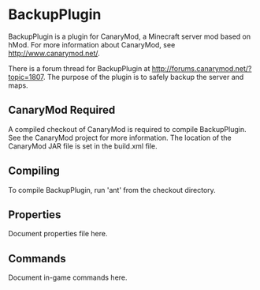 BackupPlugin
============
BackupPlugin is a plugin for CanaryMod, a Minecraft server mod based on hMod.
For more information about CanaryMod, see http://www.canarymod.net/.  

There is a forum thread for BackupPlugin at http://forums.canarymod.net/?topic=1807.  The purpose of the plugin is to safely backup the server and maps.

CanaryMod Required
------------------
A compiled checkout of CanaryMod is required to compile BackupPlugin.  See the 
CanaryMod project for more information.  The location of the CanaryMod JAR file is set in the build.xml file.  

Compiling
---------
To compile BackupPlugin, run 'ant' from the checkout directory.

Properties
----------
Document properties file here.

Commands
--------
Document in-game commands here.
